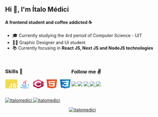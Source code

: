 
  
<h2>Hi 🤘, I'm Ítalo Médici</h2>
<h4>A frontend student and coffee addicted ☕</h4>

- 🎓 Currently studying the 4rd period of Computer Science - UIT
- 👨‍💻 Graphic Designer and UI student
- 📚 Currently focusing in **React JS, Next JS and NodeJS technologies**
##
<div style="display: flex">
		<div>
			<h3>Skills 👾</h3>
				<img align="center" alt="JavaScript" height="30" width="40" src="https://raw.githubusercontent.com/devicons/devicon/master/icons/javascript/javascript-plain.svg">
				<img align="center" alt="Java" height="30" width="40" src="https://raw.githubusercontent.com/devicons/devicon/master/icons/java/java-original.svg">
				<img align="center" alt="C++" height="30" width="40" src="https://raw.githubusercontent.com/devicons/devicon/master/icons/cplusplus/cplusplus-original.svg">
				  <img align="center" alt="HTML" height="30" width="40" src="https://raw.githubusercontent.com/devicons/devicon/master/icons/html5/html5-original.svg">
			  <img align="center" alt="CSS" height="30" width="40" src="https://raw.githubusercontent.com/devicons/devicon/master/icons/css3/css3-original.svg">
		</div>
		<div>
		<h3>Follow me ✌</h3>
		<a href="https://instagram.com/italo_medici" target="_blank"><img src="https://img.shields.io/badge/-Instagram-%23E4405F?style=for-the-badge&logo=instagram&logoColor=white" target="_blank"></a>
		 <a href="https://discordapp.com/users/527215613937188884" target="_blank"><img src="https://img.shields.io/badge/Discord-7289DA?style=for-the-badge&logo=discord&logoColor=white" target="_blank"></a>
		 <a href="https://www.linkedin.com/in/ItaloMedici" target="_blank"><img src="https://img.shields.io/badge/-LinkedIn-%230077B5?style=for-the-badge&logo=linkedin&logoColor=white" target="_blank">
		  <a href="https://www.behance.net/MediciDesigner" target="_blank"><img src="https://img.shields.io/badge/-Behance-blue?style=for-the-badge&logo=behance&logoColor=white">
		  		  <a href="https://open.spotify.com/user/22vkszqrmymw2apqtxyf6neyy?si=8f6bd37d168f480f"><img src="https://img.shields.io/badge/Spotify-1ED760?&style=for-the-badge&logo=spotify&logoColor=white">
	</div>
</div>
       
##
       
<div>
<a href="https://github.com/ItaloMedici">
  <img height="180em" src="https://github-readme-stats.vercel.app/api/top-langs?username=italomedici&show_icons=true&theme=dracula&locale=en&layout=compact" alt="italomedici" />
<img height="180em" src="https://github-readme-stats.vercel.app/api?username=italomedici&show_icons=true&theme=dracula&locale=en" alt="italomedici" />
</div>
<p align="center"> <img src="https://komarev.com/ghpvc/?username=italomedici&label=Profile%20views&color=e6333f&style=flat" alt="italomedici" /> </p>
